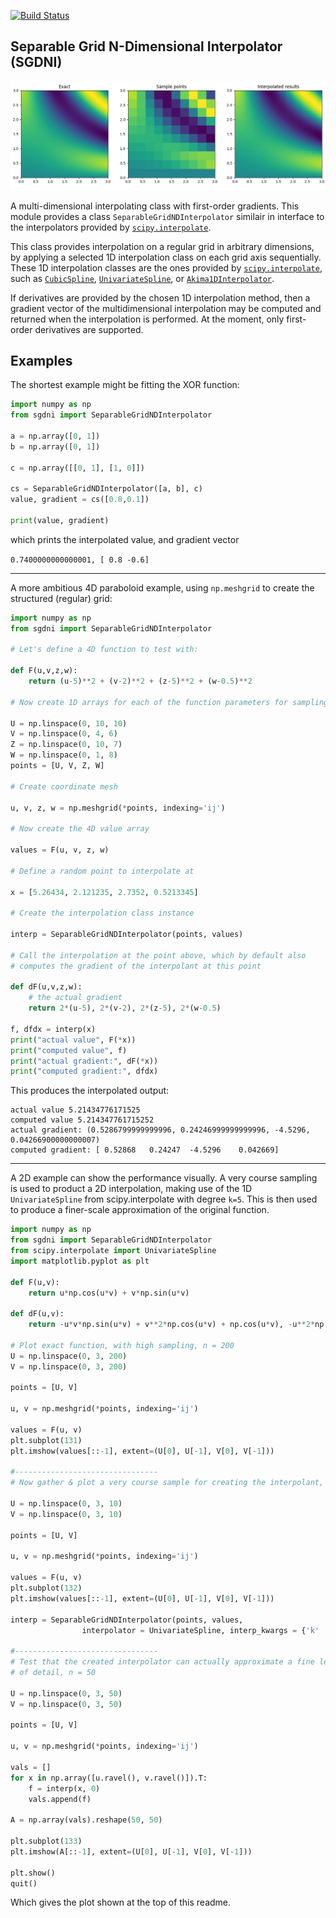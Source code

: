 [![Build Status](https://travis-ci.org/thearn/SGNDI.svg)](https://travis-ci.org/thearn/SGNDI)

Separable Grid N-Dimensional Interpolator (SGDNI)
-------------------------------------------------

![alt text](example.png "Example interpolation")

A multi-dimensional interpolating class with first-order gradients.
This module provides a class `SeparableGridNDInterpolator` similair in 
interface to the interpolators provided by [`scipy.interpolate`](https://docs.scipy.org/doc/scipy/reference/interpolate.html).

This class provides interpolation on a regular grid in arbitrary dimensions, by applying
a selected 1D interpolation class on each grid axis sequentially. These
1D interpolation classes are the ones provided by [`scipy.interpolate`](https://docs.scipy.org/doc/scipy/reference/interpolate.html), such
as [`CubicSpline`](https://docs.scipy.org/doc/scipy/reference/generated/scipy.interpolate.CubicSpline.html#scipy.interpolate.CubicSpline), [`UnivariateSpline`](https://docs.scipy.org/doc/scipy/reference/generated/scipy.interpolate.UnivariateSpline.html#scipy.interpolate.UnivariateSpline), or [`Akima1DInterpolator`](https://docs.scipy.org/doc/scipy/reference/generated/scipy.interpolate.Akima1DInterpolator.html#scipy.interpolate.Akima1DInterpolator).

If derivatives are provided by the chosen 1D interpolation method, then
a gradient vector of the multidimensional interpolation may be computed
and returned when the interpolation is performed. At the moment, only
first-order derivatives are supported.

Examples
---------
The shortest example might be fitting the XOR function:

```python
import numpy as np
from sgdni import SeparableGridNDInterpolator

a = np.array([0, 1])
b = np.array([0, 1])

c = np.array([[0, 1], [1, 0]])

cs = SeparableGridNDInterpolator([a, b], c)
value, gradient = cs([0.8,0.1])

print(value, gradient)
```

which prints the interpolated value, and gradient vector

```0.7400000000000001, [ 0.8 -0.6]```

-------------------

A more ambitious 4D paraboloid example, using `np.meshgrid` to create the structured (regular) grid:


```python
import numpy as np
from sgdni import SeparableGridNDInterpolator

# Let's define a 4D function to test with:

def F(u,v,z,w):
	return (u-5)**2 + (v-2)**2 + (z-5)**2 + (w-0.5)**2

# Now create 1D arrays for each of the function parameters for sampling.

U = np.linspace(0, 10, 10)
V = np.linspace(0, 4, 6)
Z = np.linspace(0, 10, 7) 
W = np.linspace(0, 1, 8)
points = [U, V, Z, W]

# Create coordinate mesh 

u, v, z, w = np.meshgrid(*points, indexing='ij')

# Now create the 4D value array

values = F(u, v, z, w)

# Define a random point to interpolate at

x = [5.26434, 2.121235, 2.7352, 0.5213345]

# Create the interpolation class instance

interp = SeparableGridNDInterpolator(points, values)

# Call the interpolation at the point above, which by default also
# computes the gradient of the interpolant at this point

def dF(u,v,z,w):
	# the actual gradient
	return 2*(u-5), 2*(v-2), 2*(z-5), 2*(w-0.5)

f, dfdx = interp(x)
print("actual value", F(*x))
print("computed value", f)
print("actual gradient:", dF(*x))
print("computed gradient:", dfdx)
```

This produces the interpolated output:

```
actual value 5.21434776171525
computed value 5.214347761715252
actual gradient: (0.5286799999999996, 0.24246999999999996, -4.5296, 0.04266900000000007)
computed gradient: [ 0.52868   0.24247  -4.5296    0.042669]
```

---------------------------------

A 2D example can show the performance visually. A very course sampling is used to product a 2D interpolation, making use of the 1D `UnivariateSpline` from scipy.interpolate with degree `k=5`. This is then used to produce a finer-scale approximation of the original function.

```python
import numpy as np
from sgdni import SeparableGridNDInterpolator
from scipy.interpolate import UnivariateSpline
import matplotlib.pyplot as plt

def F(u,v):
    return u*np.cos(u*v) + v*np.sin(u*v)

def dF(u,v):
    return -u*v*np.sin(u*v) + v**2*np.cos(u*v) + np.cos(u*v), -u**2*np.sin(u*v) + u*v*np.cos(u*v) + np.sin(u*v)

# Plot exact function, with high sampling, n = 200
U = np.linspace(0, 3, 200)
V = np.linspace(0, 3, 200)

points = [U, V]

u, v = np.meshgrid(*points, indexing='ij')

values = F(u, v)
plt.subplot(131)
plt.imshow(values[::-1], extent=(U[0], U[-1], V[0], V[-1]))

#--------------------------------
# Now gather & plot a very course sample for creating the interpolant, n = 10

U = np.linspace(0, 3, 10)
V = np.linspace(0, 3, 10)

points = [U, V]

u, v = np.meshgrid(*points, indexing='ij')

values = F(u, v)
plt.subplot(132)
plt.imshow(values[::-1], extent=(U[0], U[-1], V[0], V[-1]))

interp = SeparableGridNDInterpolator(points, values, 
				interpolator = UnivariateSpline, interp_kwargs = {'k' : 5})

#--------------------------------
# Test that the created interpolator can actually approximate a fine level 
# of detail, n = 50

U = np.linspace(0, 3, 50)
V = np.linspace(0, 3, 50)

points = [U, V]

u, v = np.meshgrid(*points, indexing='ij')

vals = []
for x in np.array([u.ravel(), v.ravel()]).T:
    f = interp(x, 0)
    vals.append(f)

A = np.array(vals).reshape(50, 50)

plt.subplot(133)
plt.imshow(A[::-1], extent=(U[0], U[-1], V[0], V[-1]))

plt.show()
quit()
```

Which gives the plot shown at the top of this readme.
